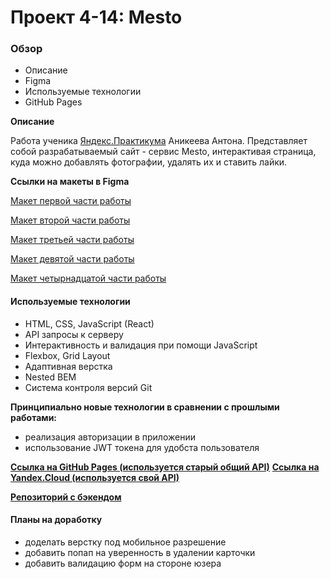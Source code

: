 # Проект 4-14: Mesto

### Обзор

* Описание
* Figma
* Используемые технологии
* GitHub Pages

**Описание**

Работа ученика [Яндекс.Практикума](https://praktikum.yandex.ru/ "Яндекс.Практикум") Аникеева Антона.
Представляет собой разрабатываемый сайт - сервис Mesto, интерактивая страница, куда можно добавлять фотографии, удалять их и ставить лайки.

**Ссылки на макеты в Figma**


[Макет первой части работы](https://www.figma.com/file/StZjf8HnoeLdiXS7dYrLAh/JavaScript.-Sprint-4 "Figma/mesto")

[Макет второй части работы](https://www.figma.com/file/nlYpT4VhFiwimn2YlncrcF/JavaScript.-Sprint-5?node-id=0%3A1 "Figma/mesto")

[Макет третьей части работы](https://www.figma.com/file/XNaGNEZD5NEjeyJzAT4gMb/JavaScript.-Sprint-6?node-id=0%3A1 "Figma/mesto")

[Макет девятой части работы](https://www.figma.com/file/hhhIavVTeuilfPPZ6sbifl/JavaScript.-Sprint-9?node-id=0%3A1 "Figma/mesto")

[Макет четырнадцатой части работы](https://www.figma.com/file/fUESH7icdnexdbpwgYsUcc/Sprint-14-RU?node-id=0%3A1 "Figma/mesto")

#### Используемые технологии

* HTML, CSS, JavaScript (React)
* API запросы к серверу
* Интерактивность и валидация при помощи JavaScript
* Flexbox, Grid Layout
* Адаптивная верстка
* Nested BEM
* Система контроля версий Git

**Принципиально новые технологии в сравнении с прошлыми работами:**

* реализация авторизации в приложении
* использование JWT токена для удобста пользователя

**[Ссылка на GitHub Pages (используется старый общий API)](https://kiwied.github.io/mesto-react/ "Mesto")**
**[Ссылка на Yandex.Cloud (используется свой API)](https://www.kiwied.students.nomoreparties.xyz/ "Mesto")**

**[Репозиторий с бэкендом](https://github.com/Kiwied/react-mesto-api-full)**

#### Планы на доработку

* доделать верстку под мобильное разрешение
* добавить попап на уверенность в удалении карточки
* добавить валидацию форм на стороне юзера
